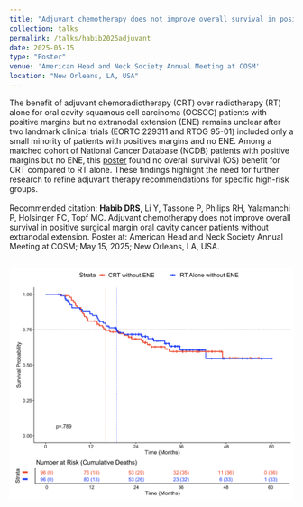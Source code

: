 ```yaml
---	
title: "Adjuvant chemotherapy does not improve overall survival in positive surgical margin oral cavity cancer patients without extranodal extension"	
collection: talks	
permalink: /talks/habib2025adjuvant	
date: 2025-05-15
type: "Poster"
venue: 'American Head and Neck Society Annual Meeting at COSM'
location: "New Orleans, LA, USA"
---	
```

The benefit of adjuvant chemoradiotherapy (CRT) over radiotherapy (RT) alone for oral cavity squamous cell carcinoma (OCSCC) patients with positive margins but no extranodal extension (ENE) remains unclear after two landmark clinical trials (EORTC 229311 and RTOG 95-01) included only a small minority of patients with positives margins and no ENE. Among a matched cohort of National Cancer Database (NCDB) patients with positive margins but no ENE, this [poster](https://danielrshabib.github.io/files/habib2025adjuvant-poster.pdf) found no overall survival (OS) benefit for CRT compared to RT alone. These findings highlight the need for further research to refine adjuvant therapy recommendations for specific high-risk groups.
<br><br>
Recommended citation: **Habib DRS**, Li Y, Tassone P, Philips RH, Yalamanchi P, Holsinger FC, Topf MC. Adjuvant chemotherapy does not improve overall survival in positive surgical margin oral cavity cancer patients without extranodal extension. Poster at: American Head and Neck Society Annual Meeting at COSM; May 15, 2025; New Orleans, LA, USA. 
<br><br>
<div style="text-align:center">
    <img src="../images/habib2025adjuvant.png" alt="Kaplan-Meier Survival Curves by Postoperative Therapy with and without Extranodal Extension" style="height:auto; max-height:500px; min-height:100px;">
</div>
